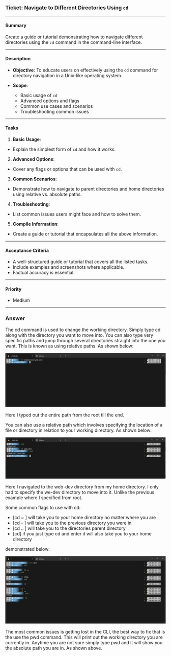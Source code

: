 ### Ticket: Navigate to Different Directories Using `cd`

---

#### Summary

Create a guide or tutorial demonstrating how to navigate different directories using the `cd` command in the command-line interface.

---

#### Description

- **Objective**: To educate users on effectively using the `cd` command for directory navigation in a Unix-like operating system.
  
- **Scope**: 
  - Basic usage of `cd`
  - Advanced options and flags
  - Common use cases and scenarios
  - Troubleshooting common issues

---

#### Tasks

1. **Basic Usage**: 
  - Explain the simplest form of `cd` and how it works.
  
2. **Advanced Options**: 
  - Cover any flags or options that can be used with `cd.`
  
3. **Common Scenarios**: 
  - Demonstrate how to navigate to parent directories and home directories using relative vs. absolute paths.

4. **Troubleshooting**: 
  - List common issues users might face and how to solve them.

5. **Compile Information**: 
  - Create a guide or tutorial that encapsulates all the above information.

---

#### Acceptance Criteria

- A well-structured guide or tutorial that covers all the listed tasks.
- Include examples and screenshots where applicable.
- Factual accuracy is essential.

---

#### Priority

- Medium

***
### Answer

The cd command is used to change the working directory. Simply type cd along with the directory you want to move into. You can also type very specific paths and jump through several directories straight into the one you want. This is known as using relative paths. As shown below:



![Image](../images/absolutle_path.PNG)

Here I typed out the entire path from the root till the end.

You can also use a relative path which involves specifying the location of a file or directory in relation to your working directory. As shown below:



![Image](../images/relative_path.PNG)

Here I navigated to the web-dev directory from my home directory. I only had to specify the we-dev directory to move into it. Unlike the previous example where I specified from root.

Some common flags to use with cd:

- [cd ~ ] will take you to your home directory no matter where you are 
- [cd - ] will take you to the previous directory you were in
- [cd .. ] will take you to the directories parent directory
- [cd] if you just type cd and enter it will also take you to your home directory

demonstrated below:  



![Image](../images/cd_example.PNG)


The most common issues is getting lost in the CLI, the best way to fix that is the use the pwd command. This will print out the working directory you are currently in. Anytime you are not sure simply type pwd and it will show you the absolute path you are in. As shown above. 